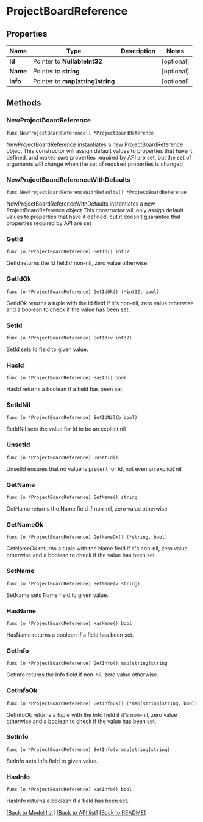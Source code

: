 # ProjectBoardReference

## Properties

Name | Type | Description | Notes
------------ | ------------- | ------------- | -------------
**Id** | Pointer to **NullableInt32** |  | [optional] 
**Name** | Pointer to **string** |  | [optional] 
**Info** | Pointer to **map[string]string** |  | [optional] 

## Methods

### NewProjectBoardReference

`func NewProjectBoardReference() *ProjectBoardReference`

NewProjectBoardReference instantiates a new ProjectBoardReference object
This constructor will assign default values to properties that have it defined,
and makes sure properties required by API are set, but the set of arguments
will change when the set of required properties is changed

### NewProjectBoardReferenceWithDefaults

`func NewProjectBoardReferenceWithDefaults() *ProjectBoardReference`

NewProjectBoardReferenceWithDefaults instantiates a new ProjectBoardReference object
This constructor will only assign default values to properties that have it defined,
but it doesn't guarantee that properties required by API are set

### GetId

`func (o *ProjectBoardReference) GetId() int32`

GetId returns the Id field if non-nil, zero value otherwise.

### GetIdOk

`func (o *ProjectBoardReference) GetIdOk() (*int32, bool)`

GetIdOk returns a tuple with the Id field if it's non-nil, zero value otherwise
and a boolean to check if the value has been set.

### SetId

`func (o *ProjectBoardReference) SetId(v int32)`

SetId sets Id field to given value.

### HasId

`func (o *ProjectBoardReference) HasId() bool`

HasId returns a boolean if a field has been set.

### SetIdNil

`func (o *ProjectBoardReference) SetIdNil(b bool)`

 SetIdNil sets the value for Id to be an explicit nil

### UnsetId
`func (o *ProjectBoardReference) UnsetId()`

UnsetId ensures that no value is present for Id, not even an explicit nil
### GetName

`func (o *ProjectBoardReference) GetName() string`

GetName returns the Name field if non-nil, zero value otherwise.

### GetNameOk

`func (o *ProjectBoardReference) GetNameOk() (*string, bool)`

GetNameOk returns a tuple with the Name field if it's non-nil, zero value otherwise
and a boolean to check if the value has been set.

### SetName

`func (o *ProjectBoardReference) SetName(v string)`

SetName sets Name field to given value.

### HasName

`func (o *ProjectBoardReference) HasName() bool`

HasName returns a boolean if a field has been set.

### GetInfo

`func (o *ProjectBoardReference) GetInfo() map[string]string`

GetInfo returns the Info field if non-nil, zero value otherwise.

### GetInfoOk

`func (o *ProjectBoardReference) GetInfoOk() (*map[string]string, bool)`

GetInfoOk returns a tuple with the Info field if it's non-nil, zero value otherwise
and a boolean to check if the value has been set.

### SetInfo

`func (o *ProjectBoardReference) SetInfo(v map[string]string)`

SetInfo sets Info field to given value.

### HasInfo

`func (o *ProjectBoardReference) HasInfo() bool`

HasInfo returns a boolean if a field has been set.


[[Back to Model list]](../README.md#documentation-for-models) [[Back to API list]](../README.md#documentation-for-api-endpoints) [[Back to README]](../README.md)


